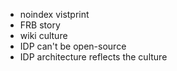 * noindex vistprint
* FRB story
* wiki culture
* IDP can't be open-source
* IDP architecture reflects the culture